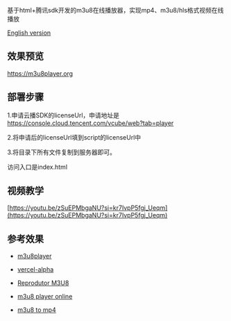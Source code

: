 基于html+腾讯sdk开发的m3u8在线播放器，实现mp4、m3u8/hls格式视频在线播放

[English version](https://github.com/geeeeeeeek/m3u8player/blob/main/Readme-en.md)


## 效果预览

https://m3u8player.org


## 部署步骤

1.申请云播SDK的licenseUrl，申请地址是 https://console.cloud.tencent.com/vcube/web?tab=player

2.将申请后的licenseUrl填到script的licenseUrl中

3.将目录下所有文件复制到服务器即可。



访问入口是index.html


## 视频教学

[https://youtu.be/zSuEPMbgaNU?si=kr7IvpP5fgj_Ueqm](https://youtu.be/zSuEPMbgaNU?si=kr7IvpP5fgj_Ueqm)


## 参考效果

- [m3u8player](https://m3u8player-cm4.pages.dev/)

- [vercel-alpha](https://m3u8player-alpha.vercel.app/)

- [Reprodutor M3U8](https://m3u8player.org/pt/)

- [m3u8 player online](https://m3u8player.org/en/)

- [m3u8 to mp4](https://m3u8player.org/en/m3u8_to_mp4/)



